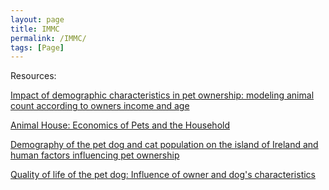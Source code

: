 ```yaml
---
layout: page
title: IMMC 
permalink: /IMMC/
tags: [Page]
---
```

Resources:

[Impact of demographic characteristics in pet ownership: modeling animal count according to owners income and age](https://www.sciencedirect.com/science/article/abs/pii/S0167587712003327)

[Animal House: Economics of Pets and the Household](https://www.degruyter.com/document/doi/10.2202/1935-1682.1679/html)

[Demography of the pet dog and cat population on the island of Ireland and human factors influencing pet ownership](https://www.sciencedirect.com/science/article/abs/pii/S0167587709002062)

[Quality of life of the pet dog: Influence of owner and dog's characteristics](https://www.sciencedirect.com/science/article/pii/S0168159106004254#tbl5)